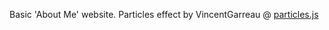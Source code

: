 Basic 'About Me' website.
Particles effect by VincentGarreau @ [particles.js](https://github.com/VincentGarreau/particles.js)
